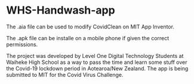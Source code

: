 # WHS-Handwash-app

The .aia file can be used to modify CovidClean on MIT App Inventor.

The .apk file can be installe on a mobile phone if given the correct permissions. 

The project was developed by Level One Digital Technology Students at Waiheke High School as a way to pass the time and learn some stuff over the Covid-19 lockdown period in Aotearoa/New Zealand. The app is being submitted to MIT for the Covid Virus Challenge. 
